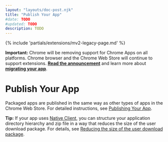 ```yaml
---
layout: "layouts/doc-post.njk"
title: "Publish Your App"
#date: TODO
#updated: TODO
description: TODO
---
```


{% include 'partials/extensions/mv2-legacy-page.md' %}

<div class="aside aside--caution"><b>Important:</b> Chrome will be removing support for Chrome Apps on all platforms. Chrome browser and the Chrome Web Store will continue to support extensions. <a href="https://blog.chromium.org/2020/01/moving-forward-from-chrome-apps.html"><strong>Read the announcement</strong></a> and learn more about <a href="https://developers.chrome.com/apps/migration"><strong>migrating your app</strong></a>.</div>

# Publish Your App

Packaged apps are published in the same way as other types of apps in the Chrome Web Store. For
detailed instructions, see [Publishing Your App][3].

**Tip:** If your app uses [Native Client][4], you can structure your application directory hierarchy
and zip file in a way that reduces the size of the user download package. For details, see [Reducing
the size of the user download package][5].

[1]: https://blog.chromium.org/2020/01/moving-forward-from-chrome-apps.html
[2]: https://developers.chrome.com/apps/migration
[3]: https://developers.google.com/chrome/web-store/docs/publish
[4]: https://developers.google.com/native-client/
[5]: https://developers.google.com/native-client/dev/devguide/distributing#multi-platform-zip
